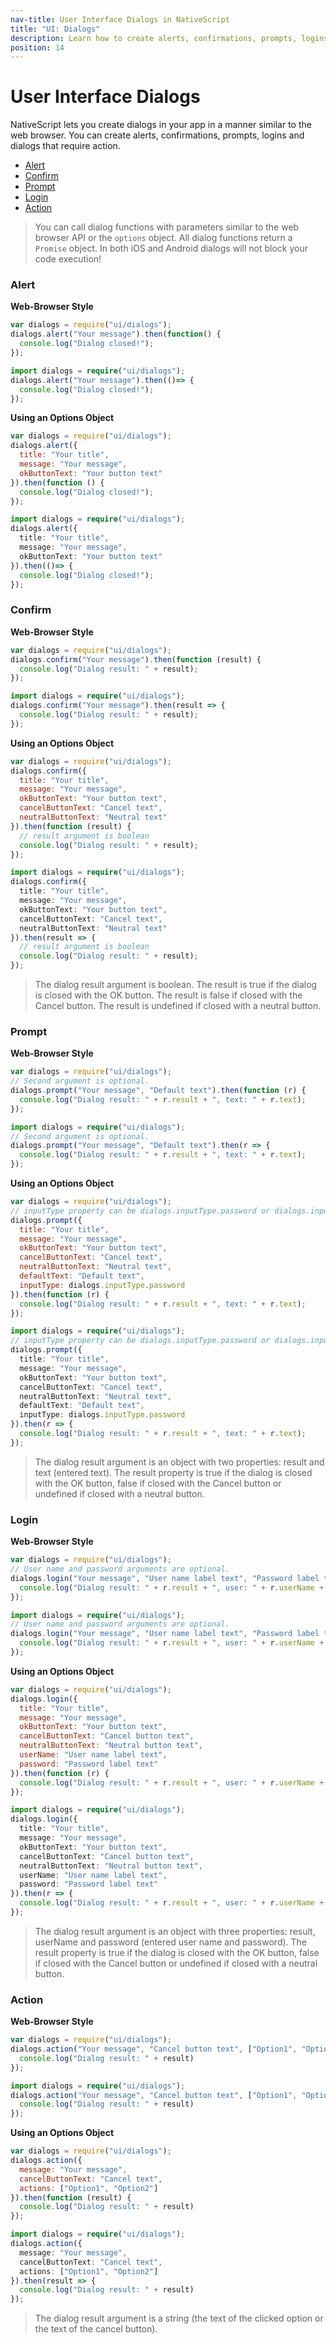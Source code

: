```yaml
---
nav-title: User Interface Dialogs in NativeScript
title: "UI: Dialogs"
description: Learn how to create alerts, confirmations, prompts, logins and other dialogs in your NativeScript apps.
position: 14
---
```


# User Interface Dialogs

NativeScript lets you create dialogs in your app in a manner similar to the web browser. You can create alerts, confirmations, prompts, logins and dialogs that require action.

* [Alert](#alert)
* [Confirm](#confirm)
* [Prompt](#prompt)
* [Login](#login)
* [Action](#action)

> You can call dialog functions with parameters similar to the web browser API or the `options` object. All dialog functions return a `Promise` object. In both iOS and Android dialogs will not block your code execution!

### Alert

**Web-Browser Style** 

```JavaScript
var dialogs = require("ui/dialogs");
dialogs.alert("Your message").then(function() {
  console.log("Dialog closed!");
});
```
```TypeScript
import dialogs = require("ui/dialogs");
dialogs.alert("Your message").then(()=> {
  console.log("Dialog closed!");
});
```

**Using an Options Object**

```JavaScript
var dialogs = require("ui/dialogs");
dialogs.alert({
  title: "Your title",
  message: "Your message",
  okButtonText: "Your button text"
}).then(function () {
  console.log("Dialog closed!");
});
```
```TypeScript
import dialogs = require("ui/dialogs");
dialogs.alert({
  title: "Your title",
  message: "Your message",
  okButtonText: "Your button text"
}).then(()=> {
  console.log("Dialog closed!");
});
```

### Confirm

**Web-Browser Style**

```JavaScript
var dialogs = require("ui/dialogs");
dialogs.confirm("Your message").then(function (result) {
  console.log("Dialog result: " + result);
});
```
```TypeScript
import dialogs = require("ui/dialogs");
dialogs.confirm("Your message").then(result => {
  console.log("Dialog result: " + result);
});
```

**Using an Options Object**

```JavaScript
var dialogs = require("ui/dialogs");
dialogs.confirm({
  title: "Your title",
  message: "Your message",
  okButtonText: "Your button text",
  cancelButtonText: "Cancel text",
  neutralButtonText: "Neutral text"
}).then(function (result) {
  // result argument is boolean
  console.log("Dialog result: " + result);
});
```
```TypeScript
import dialogs = require("ui/dialogs");
dialogs.confirm({
  title: "Your title",
  message: "Your message",
  okButtonText: "Your button text",
  cancelButtonText: "Cancel text",
  neutralButtonText: "Neutral text"
}).then(result => {
  // result argument is boolean
  console.log("Dialog result: " + result);
});
```

> The dialog result argument is boolean. The result is true if the dialog is closed with the OK button. The result is false if closed with the Cancel button. The result is undefined if closed with a neutral button.

### Prompt

**Web-Browser Style**

```JavaScript
var dialogs = require("ui/dialogs");
// Second argument is optional.
dialogs.prompt("Your message", "Default text").then(function (r) {
  console.log("Dialog result: " + r.result + ", text: " + r.text);
});
```
```TypeScript
import dialogs = require("ui/dialogs");
// Second argument is optional.
dialogs.prompt("Your message", "Default text").then(r => {
  console.log("Dialog result: " + r.result + ", text: " + r.text);
});
```

**Using an Options Object**

```JavaScript
var dialogs = require("ui/dialogs");
// inputType property can be dialogs.inputType.password or dialogs.inputType.text.
dialogs.prompt({
  title: "Your title",
  message: "Your message",
  okButtonText: "Your button text",
  cancelButtonText: "Cancel text",
  neutralButtonText: "Neutral text",
  defaultText: "Default text",
  inputType: dialogs.inputType.password
}).then(function (r) {
  console.log("Dialog result: " + r.result + ", text: " + r.text);
});
```
```TypeScript
import dialogs = require("ui/dialogs");
// inputType property can be dialogs.inputType.password or dialogs.inputType.text.
dialogs.prompt({
  title: "Your title",
  message: "Your message",
  okButtonText: "Your button text",
  cancelButtonText: "Cancel text",
  neutralButtonText: "Neutral text",
  defaultText: "Default text",
  inputType: dialogs.inputType.password
}).then(r => {
  console.log("Dialog result: " + r.result + ", text: " + r.text);
});
```
> The dialog result argument is an object with two properties: result and text (entered text). The result property is true if the dialog is closed with the OK button, false if closed with the Cancel button or undefined if closed with a neutral button.

### Login

**Web-Browser Style**

```JavaScript
var dialogs = require("ui/dialogs");
// User name and password arguments are optional.
dialogs.login("Your message", "User name label text", "Password label text").then(function (r) {
  console.log("Dialog result: " + r.result + ", user: " + r.userName + ", pwd: " + r.password);
});
```
```TypeScript
import dialogs = require("ui/dialogs");
// User name and password arguments are optional.
dialogs.login("Your message", "User name label text", "Password label text").then(r => {
  console.log("Dialog result: " + r.result + ", user: " + r.userName + ", pwd: " + r.password);
});
```

**Using an Options Object**

```JavaScript
var dialogs = require("ui/dialogs");
dialogs.login({
  title: "Your title",
  message: "Your message",
  okButtonText: "Your button text",
  cancelButtonText: "Cancel button text",
  neutralButtonText: "Neutral button text",
  userName: "User name label text",
  password: "Password label text"
}).then(function (r) {
  console.log("Dialog result: " + r.result + ", user: " + r.userName + ", pwd: " + r.password);
});
```
```TypeScript
import dialogs = require("ui/dialogs");
dialogs.login({
  title: "Your title",
  message: "Your message",
  okButtonText: "Your button text",
  cancelButtonText: "Cancel button text",
  neutralButtonText: "Neutral button text",
  userName: "User name label text",
  password: "Password label text"
}).then(r => {
  console.log("Dialog result: " + r.result + ", user: " + r.userName + ", pwd: " + r.password);
});
```

> The dialog result argument is an object with three properties: result, userName and password (entered user name and password). The result property is true if the dialog is closed with the OK button, false if closed with the Cancel button or undefined if closed with a neutral button.

### Action

**Web-Browser Style**

```JavaScript
var dialogs = require("ui/dialogs");
dialogs.action("Your message", "Cancel button text", ["Option1", "Option2"]).then(function (result) {
  console.log("Dialog result: " + result)
});
```
```TypeScript
import dialogs = require("ui/dialogs");
dialogs.action("Your message", "Cancel button text", ["Option1", "Option2"]).then(result => {
  console.log("Dialog result: " + result)
});
```

**Using an Options Object**

```JavaScript
var dialogs = require("ui/dialogs");
dialogs.action({
  message: "Your message",
  cancelButtonText: "Cancel text",
  actions: ["Option1", "Option2"]
}).then(function (result) {
  console.log("Dialog result: " + result)
});
```
```TypeScript
import dialogs = require("ui/dialogs");
dialogs.action({
  message: "Your message",
  cancelButtonText: "Cancel text",
  actions: ["Option1", "Option2"]
}).then(result => {
  console.log("Dialog result: " + result)
});
```
> The dialog result argument is a string (the text of the clicked option or the text of the cancel button).
